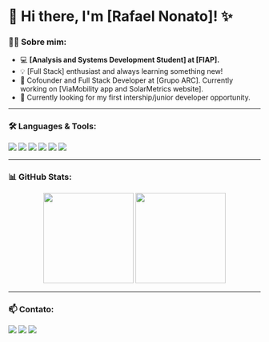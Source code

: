 # 👋 Hi there, I'm [Rafael Nonato]! ✨

### 👩‍💻 Sobre mim:
- 💻 **[Analysis and Systems Development Student] at [FIAP].**
- 💡 [Full Stack] enthusiast and always learning something new!
- 🤖 Cofounder and Full Stack Developer at [Grupo ARC]. Currently working on [ViaMobility app and SolarMetrics website].
- 💼 Currently looking for my first intership/junior developer opportunity.

---

### 🛠️ Languages & Tools:
<div>
<img src="https://img.shields.io/badge/-Python-3776AB?style=for-the-badge&logo=python&logoColor=white" />
<img src="https://img.shields.io/badge/-JavaScript-F7DF1E?style=for-the-badge&logo=javascript&logoColor=black" />
<img src="https://img.shields.io/badge/-MySQL-4479A1?style=for-the-badge&logo=mysql&logoColor=white" />
<img src="https://img.shields.io/badge/-Java-007396?style=for-the-badge&logo=java&logoColor=white" />
<img src="https://img.shields.io/badge/-HTML5-E34F26?style=for-the-badge&logo=html5&logoColor=white" />
<img src="https://img.shields.io/badge/-CSS3-1572B6?style=for-the-badge&logo=css3&logoColor=white" />
</div>

---

### 📊 GitHub Stats:
<div align="center">
  <img height="180em" src="https://github-readme-stats.vercel.app/api?username=rciteli&show_icons=true&theme=radical&count_private=true" />
  <img height="180em" src="https://github-readme-stats.vercel.app/api/top-langs/?username=rciteli&layout=compact&langs_count=7&theme=radical" />
</div>

---

### 📫 Contato:
<div>
<a href="[https://www.linkedin.com/in/SEU_LINKEDIN](https://www.linkedin.com/in/rafael-nonato-a57202167/)" target="_blank"><img src="https://img.shields.io/badge/-LinkedIn-0077B5?style=for-the-badge&logo=linkedin&logoColor=white"></a>
<a href="[https://www.instagram.com/SEU_INSTAGRAM](https://www.instagram.com/rafaeldesanzio)" target="_blank"><img src="https://img.shields.io/badge/-Instagram-E4405F?style=for-the-badge&logo=instagram&logoColor=white"></a>
<a href="rciteli@gmail.com" target="_blank"><img src="https://img.shields.io/badge/-Gmail-D14836?style=for-the-badge&logo=gmail&logoColor=white"></a>
</div>
